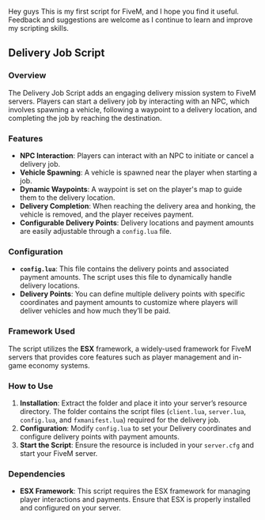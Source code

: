 Hey guys 
This is my first script for FiveM, and I hope you find it useful. Feedback and suggestions are welcome as I continue to learn and improve my scripting skills.
## **Delivery Job Script**

### **Overview**

The Delivery Job Script adds an engaging delivery mission system to FiveM servers. Players can start a delivery job by interacting with an NPC, which involves spawning a vehicle, following a waypoint to a delivery location, and completing the job by reaching the destination.

### **Features**

* **NPC Interaction**: Players can interact with an NPC to initiate or cancel a delivery job.
* **Vehicle Spawning**: A vehicle is spawned near the player when starting a job.
* **Dynamic Waypoints**: A waypoint is set on the player's map to guide them to the delivery location.
* **Delivery Completion**: When reaching the delivery area and honking, the vehicle is removed, and the player receives payment.
* **Configurable Delivery Points**: Delivery locations and payment amounts are easily adjustable through a `config.lua` file.

### **Configuration**

* **`config.lua`**: This file contains the delivery points and associated payment amounts. The script uses this file to dynamically handle delivery locations.
* **Delivery Points**: You can define multiple delivery points with specific coordinates and payment amounts to customize where players will deliver vehicles and how much they’ll be paid.

### **Framework Used**

The script utilizes the **ESX** framework, a widely-used framework for FiveM servers that provides core features such as player management and in-game economy systems.

### **How to Use**

1. **Installation**: Extract the folder and place it into your server’s resource directory. The folder contains the script files (`client.lua`, `server.lua`, `config.lua`, and `fxmanifest.lua`) required for the delivery job.
2. **Configuration**: Modify `config.lua` to set your Delivery coordinates and configure delivery points with payment amounts.
3. **Start the Script**: Ensure the resource is included in your `server.cfg` and start your FiveM server.

### **Dependencies**

* **ESX Framework**: This script requires the ESX framework for managing player interactions and payments. Ensure that ESX is properly installed and configured on your server.
